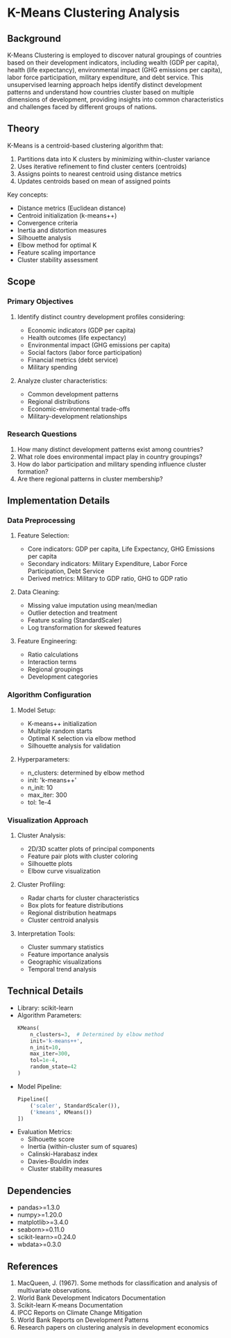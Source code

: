 # K-Means Clustering Analysis

## Background
K-Means Clustering is employed to discover natural groupings of countries based on their development indicators, including wealth (GDP per capita), health (life expectancy), environmental impact (GHG emissions per capita), labor force participation, military expenditure, and debt service. This unsupervised learning approach helps identify distinct development patterns and understand how countries cluster based on multiple dimensions of development, providing insights into common characteristics and challenges faced by different groups of nations.

## Theory
K-Means is a centroid-based clustering algorithm that:
1. Partitions data into K clusters by minimizing within-cluster variance
2. Uses iterative refinement to find cluster centers (centroids)
3. Assigns points to nearest centroid using distance metrics
4. Updates centroids based on mean of assigned points

Key concepts:
- Distance metrics (Euclidean distance)
- Centroid initialization (k-means++)
- Convergence criteria
- Inertia and distortion measures
- Silhouette analysis
- Elbow method for optimal K
- Feature scaling importance
- Cluster stability assessment

## Scope
### Primary Objectives
1. Identify distinct country development profiles considering:
   - Economic indicators (GDP per capita)
   - Health outcomes (life expectancy)
   - Environmental impact (GHG emissions per capita)
   - Social factors (labor force participation)
   - Financial metrics (debt service)
   - Military spending

2. Analyze cluster characteristics:
   - Common development patterns
   - Regional distributions
   - Economic-environmental trade-offs
   - Military-development relationships

### Research Questions
1. How many distinct development patterns exist among countries?
2. What role does environmental impact play in country groupings?
3. How do labor participation and military spending influence cluster formation?
4. Are there regional patterns in cluster membership?

## Implementation Details
### Data Preprocessing
1. Feature Selection:
   - Core indicators: GDP per capita, Life Expectancy, GHG Emissions per capita
   - Secondary indicators: Military Expenditure, Labor Force Participation, Debt Service
   - Derived metrics: Military to GDP ratio, GHG to GDP ratio

2. Data Cleaning:
   - Missing value imputation using mean/median
   - Outlier detection and treatment
   - Feature scaling (StandardScaler)
   - Log transformation for skewed features

3. Feature Engineering:
   - Ratio calculations
   - Interaction terms
   - Regional groupings
   - Development categories

### Algorithm Configuration
1. Model Setup:
   - K-means++ initialization
   - Multiple random starts
   - Optimal K selection via elbow method
   - Silhouette analysis for validation

2. Hyperparameters:
   - n_clusters: determined by elbow method
   - init: 'k-means++'
   - n_init: 10
   - max_iter: 300
   - tol: 1e-4

### Visualization Approach
1. Cluster Analysis:
   - 2D/3D scatter plots of principal components
   - Feature pair plots with cluster coloring
   - Silhouette plots
   - Elbow curve visualization

2. Cluster Profiling:
   - Radar charts for cluster characteristics
   - Box plots for feature distributions
   - Regional distribution heatmaps
   - Cluster centroid analysis

3. Interpretation Tools:
   - Cluster summary statistics
   - Feature importance analysis
   - Geographic visualizations
   - Temporal trend analysis

## Technical Details
- Library: scikit-learn
- Algorithm Parameters:
  ```python
  KMeans(
      n_clusters=3,  # Determined by elbow method
      init='k-means++',
      n_init=10,
      max_iter=300,
      tol=1e-4,
      random_state=42
  )
  ```
- Model Pipeline:
  ```python
  Pipeline([
      ('scaler', StandardScaler()),
      ('kmeans', KMeans())
  ])
  ```
- Evaluation Metrics:
  - Silhouette score
  - Inertia (within-cluster sum of squares)
  - Calinski-Harabasz index
  - Davies-Bouldin index
  - Cluster stability measures

## Dependencies
- pandas>=1.3.0
- numpy>=1.20.0
- matplotlib>=3.4.0
- seaborn>=0.11.0
- scikit-learn>=0.24.0
- wbdata>=0.3.0

## References
1. MacQueen, J. (1967). Some methods for classification and analysis of multivariate observations.
2. World Bank Development Indicators Documentation
3. Scikit-learn K-means Documentation
4. IPCC Reports on Climate Change Mitigation
5. World Bank Reports on Development Patterns
6. Research papers on clustering analysis in development economics
